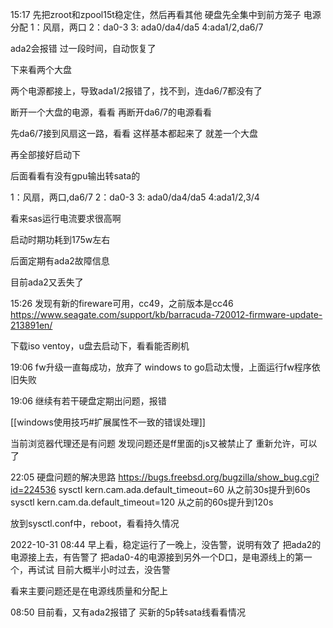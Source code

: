 15:17 先把zroot和zpool15t稳定住，然后再看其他
硬盘先全集中到前方笼子
电源分配
1：风扇，两口
2：da0-3
3: ada0/da4/da5
4:ada1/2,da6/7

ada2会报错
过一段时间，自动恢复了

下来看两个大盘

两个电源都接上，导致ada1/2报错了，找不到，连da6/7都没有了


断开一个大盘的电源，看看
再断开da6/7的电源看看

先da6/7接到风扇这一路，看看
这样基本都起来了
就差一个大盘

再全部接好启动下

后面看看有没有gpu输出转sata的

1：风扇，两口,da6/7
2：da0-3
3: ada0/da4/da5
4:ada1/2,3/4

看来sas运行电流要求很高啊

启动时期功耗到175w左右

后面定期有ada2故障信息


目前ada2又丢失了

15:26 发现有新的fireware可用，cc49，之前版本是cc46
https://www.seagate.com/support/kb/barracuda-720012-firmware-update-213891en/

下载iso
ventoy，u盘去启动下，看看能否刷机

19:06 fw升级一直每成功，放弃了
windows to go启动太慢，上面运行fw程序依旧失败

19:06 继续有若干硬盘定期出问题，报错

[[windows使用技巧#扩展属性不一致的错误处理]]

当前浏览器代理还是有问题
发现问题还是ff里面的js又被禁止了
重新允许，可以了

22:05 硬盘问题的解决思路
https://bugs.freebsd.org/bugzilla/show_bug.cgi?id=224536
sysctl kern.cam.ada.default_timeout=60
	从之前30s提升到60s
sysctl kern.cam.da.default_timeout=120
	从之前的60s提升到120s

放到sysctl.conf中，reboot，看看持久情况

2022-10-31
08:44 早上看，稳定运行了一晚上，没告警，说明有效了
把ada2的电源接上去，有告警了
把ada0-4的电源接到另外一个D口，是电源线上的第一个，再试试
目前大概半小时过去，没告警

看来主要问题还是在电源线质量和分配上

08:50 目前看，又有ada2报错了
买新的5p转sata线看看情况
